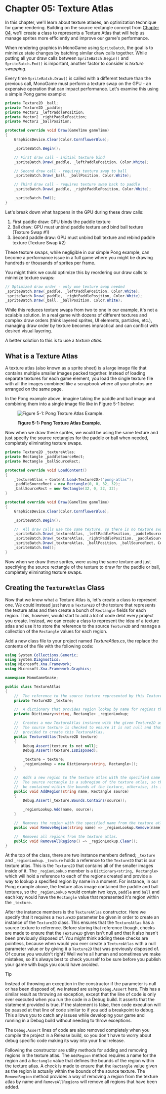 # Chapter 05: Texture Atlas

In this chapter, we'll learn about texture atlases, an optimization technique for game rendering. Building on the source rectangle concept from [Chapter 04](04-working-with-textures.md#drawing-texture-regions), we'll create a class to represents a Texture Atlas that will help us manage sprites more efficiently and improve our game's performance.

When rendering graphics in MonoGame using `SpriteBatch`, the goal is to minimize state changes by batching similar draw calls together. While putting all your draw calls between `SpriteBatch.Begin()` and `SpriteBatch.End()` is important, another factor to consider is *texture swapping*.

Every time `SpriteBatch.Draw()` is called with a different texture than the previous call, MonoGame must perform a texture swap on the GPU - an expensive operation that can impact performance. Let's examine this using a simple Pong game example:



```cs
private Texture2D _ball;
private Texture2D _paddle;
private Vector2 _leftPaddlePosition;
private Vector2 _rightPaddlePosition;
private Vector2 _ballPosition;

protected override void Draw(GameTime gameTime)
{
    GraphicsDevice.Clear(Color.CornflowerBlue);

    _spriteBatch.Begin();

    // First draw call - initial texture bind
    _spriteBatch.Draw(_paddle, _leftPaddlePosition, Color.White);

    // Second draw call - requires texture swap to ball
    _spriteBatch.Draw(_ball, _ballPosition, Color.White);

    // Third draw call - requires texture swap back to paddle
    _spriteBatch.Draw(_paddle, _rightPaddlePosition, Color.White);

    _spriteBatch.End();
}
```

Let's break down what happens in the GPU during these draw calls:

1. First paddle draw: GPU binds the paddle texture
2. Ball draw: GPU must unbind paddle texture and bind ball texture (Texture Swap #1)
3. Second paddle draw: GPU must unbind ball texture and rebind paddle texture (Texture Swap #2)

These texture swaps, while negligible in our simple Pong example, can become a performance issue in a full game where you might be drawing hundreds or thousands of sprites per frame.

You might think we could optimize this by reordering our draw calls to minimize texture swaps:

```cs
// Optimized draw order - only one texture swap needed
_spriteBatch.Draw(_paddle, _leftPaddlePosition, Color.White);
_spriteBatch.Draw(_paddle, _rightPaddlePosition, Color.White);
_spriteBatch.Draw(_ball, _ballPosition, Color.White);
```

While this reduces texture swaps from two to one in our example, it's not a scalable solution. In a real game with dozens of different textures and complex draw orders (think layered sprites, UI elements, particles, etc.), managing draw order by texture becomes impractical and can conflict with desired visual layering.


A better solution to this is to use a *texture atlas*.

## What is a Texture Atlas

A texture atlas (also known as a sprite sheet) is a large image file that contains multiple smaller images packed together. Instead of loading separate textures for each game element, you load the single texture file with all the images combined like a scrapbook where all your photos are arranged on the same page.

In the Pong example above, imagine taking the paddle and ball image and combining them into a single image file like in Figure 5-1 below:

<figure><img src="../images/05-texture-atlas/pong-atlas-diagram.png" alt="Figure 5-1: Pong Texture Atlas Example."><figcaption><p><strong>Figure 5-1: Pong Texture Atlas Example.</strong></p></figcaption></figure>

Now when we draw these sprites, we would be using the same texture and just specify the source rectangles for the paddle or ball when needed, completely eliminating texture swaps.

```cs
private Texture2D _textureAtlas;
private Rectangle _paddleSourceRect;
private Rectangle _ballSourceRect;

protected override void LoadContent()
{
    _textureAtlas = Content.Load<Texture2D>("pong-atlas");
    _paddleSourceRect = new Rectangle(0, 0, 32, 32);
    _ballSourceRect = new Rectangle(32, 0, 32, 32);
}

protected override void Draw(GameTime gameTime)
{
    GraphicsDevice.Clear(Color.CornflowerBlue);

    _spriteBatch.Begin();

    //  All draw calls use the same texture, so there is no texture swapping!
    _spriteBatch.Draw(_textureAtlas, _leftPaddlePosition, _paddleSourceRect, Color.White);
    _spriteBatch.Draw(_textureAtlas, _rightPaddlePosition, _paddleSourceRect, Color.White);
    _spriteBatch.Draw(_textureAtlas, _ballPosition, _ballSourceRect, Color.White);
    _spriteBatch.End();
}

```

Now when we draw these sprites, were using the same texture and just specifying the source rectangle of the texture to draw for the paddle or ball, completely eliminating texture swaps.


## Creating the `TextureAtlas` Class
Now that we know what a Texture Atlas is, let's create a class to represent one.  We could instead just have a `Texture2D` of the texture that represents the texture atlas and then create a bunch of `Rectangle` fields for each region.  This, however, would start to add a lot of code debt every project you create.  Instead, we can create a class to represent the idea of a texture atlas and use it to store the reference to the source `Texture2D` and manage a collection of the `Rectangle` values for each region.

Add a new class file to your project named *TextureAtlas.cs*, the replace the contents of the file with the following code:

```cs
using System.Collections.Generic;
using System.Diagnostics;
using Microsoft.Xna.Framework;
using Microsoft.Xna.Framework.Graphics;

namespace MonoGameSnake;

public class TextureAtlas
{
    //  The reference to the source texture represented by this TextureAtlas.
    private Texture2D _texture;

    //  A dictionary that provides region lookup by name for regions that have been added to this TextureAtlas.
    private Dictionary<string, Rectangle> _regionLookup;

    //  Creates a new TextureAtlas instance with the given Texture2D as the source texture.
    //  The source texture is checked to ensure it is not null and that it was not previously disposed before being
    //  provided to create this TextureAtlas.
    public TextureAtlas(Texture2D texture)
    {
        Debug.Assert(texture is not null);
        Debug.Assert(!texture.IsDisposed);

        _texture = texture;
        _regionLookup = new Dictionary<string, Rectangle>();
    }

    //  Adds a new region to the texture atlas with the specified name at the source rectangle provided.
    //  The source rectangle is a subregion of the texture atlas, so the bounds of the source rectangle must
    //  be contained within the bounds of the texture, otherwise, its invalid.
    public void AddRegion(string name, Rectangle source)
    {
        Debug.Assert(_texture.Bounds.Contains(source));

        _regionLookup.Add(name, source);
    }

    //  Removes the region with the specified name from the texture atlas.
    public void RemoveRegion(string name) => _regionLookup.Remove(name);

    //  Removes all regions from the texture atlas.
    public void RemoveAllRegions() => _regionLookup.Clear();
}
```

At the top of the class, there are two instance members defined; `_texture` and `_regionLookup`.  `_texture` holds a reference to the `Texture2D` that is our texture atlas.  This is the `Texture2D` that contains all of the smaller images inside of it.  The `_regionLookup` member is a `Dictionary<string, Rectangle>` which will hold a reference to each of the regions created and provide a way to lookup a specified region by name in a moment.  For instance, in our Pong example above, the texture atlas image contained the paddle and ball textures, so the `_regionLookup` would contain two keys, `paddle` and `ball` and each key would have the `Rectangle` value that represented it's region within the `_texture`.

After the instance members is the `TextureAtlas` constructor.  Here we specify that it requires a `Texture2D` parameter be given in order to create an instance of the `Texture2D` class.  This ensures that the `TextureAtlas` has a source texture to reference.  Before storing that reference though, checks are made to ensure that the `Texture2D` given isn't null and that it also hasn't been previously disposed of.  You might think adding these checks are pointless, because when would you ever create a `TextureAtlas` with a null parameter value or by giving it a `Texture2D` that was previously disposed of.  Of course you wouldn't right? Well we're all human and sometimes we make mistakes, so it's always best to check yourself to be sure before you publish your game with bugs you could have avoided.

> [!TIP]
> Instead of throwing an exception in the constructor if the parameter is null or has been disposed of, we instead are using `Debug.Assert` here.  This has a similar result as throwing an exception, except that the line of code is only ever executed when you run the code in a Debug build.  It asserts that the statement provided is true.  If the statement is false, then code execution will be paused at that line of code similar to if you add a breakpoint to debug.  This allows you to catch any issues while developing your game and running in a Debug build without needing to throw exceptions.  
>
> The `Debug.Assert` lines of code are also removed completely when you compile the project in a Release build, so you don't have to worry about debug specific code making its way into your final release.

Following the constructor are utility methods for adding and removing regions in the texture atlas.  The `AddRegion` method requires a name for the region and a `Rectangle` value that defines the bounds of the region within the texture atlas.  A check is made to ensure that the `Rectangle` value given as the region is actually within the bounds of the source texture.  The `RemoveRegion` method provides a way of removing a region from the texture atlas by name and `RemoveAllRegions` will remove all regions that have been added.
